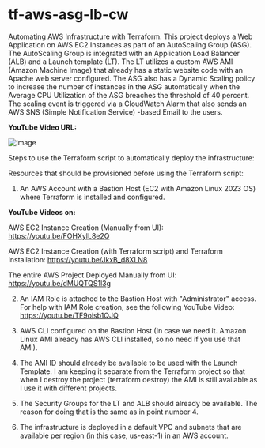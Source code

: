 # tf-aws-asg-lb-cw
Automating AWS Infrastructure with Terraform. This project deploys a Web Application on AWS EC2 Instances as part of an AutoScaling Group (ASG). The AutoScaling Group is integrated with an Application Load Balancer (ALB) and a Launch template (LT). The LT utilizes a custom AWS AMI (Amazon Machine Image) that already has a static website code with an Apache web server configured. The ASG also has a Dynamic Scaling policy to increase the number of instances in the ASG automatically when the Average CPU Utilization of the ASG breaches the threshold of 40 percent. The scaling event is triggered via a CloudWatch Alarm that also sends an AWS SNS (Simple Notification Service) -based Email to the users.

**YouTube Video URL:**

![image](https://github.com/user-attachments/assets/c65bda41-84be-45b6-bb74-74add555c2b9)


Steps to use the Terraform script to automatically deploy the infrastructure:

Resources that should be provisioned before using the Terraform script:

1. An AWS Account with a Bastion Host (EC2 with Amazon Linux 2023 OS) where Terraform is installed and configured.

**YouTube Videos on:**

AWS EC2 Instance Creation (Manually from UI): https://youtu.be/FOHXylL8e2Q

AWS EC2 Instance Creation (with Terraform script) and Terraform Installation: https://youtu.be/JkxB_d8XLN8

The entire AWS Project Deployed Manually from UI: https://youtu.be/dMUQTQS1l3g

2. An IAM Role is attached to the Bastion Host with "Administrator" access. For help with IAM Role creation, see the following YouTube Video: https://youtu.be/TF9oisb1QJQ

3. AWS CLI configured on the Bastion Host (In case we need it. Amazon Linux AMI already has AWS CLI installed, so no need if you use that AMI).

4. The AMI ID should already be available to be used with the Launch Template. I am keeping it separate from the Terraform project so that when I destroy the project (terraform destroy) the AMI is still available as I use it with different projects.

5. The Security Groups for the LT and ALB should already be available. The reason for doing that is the same as in point number 4.

6. The infrastructure is deployed in a default VPC and subnets that are available per region (in this case, us-east-1) in an AWS account.
